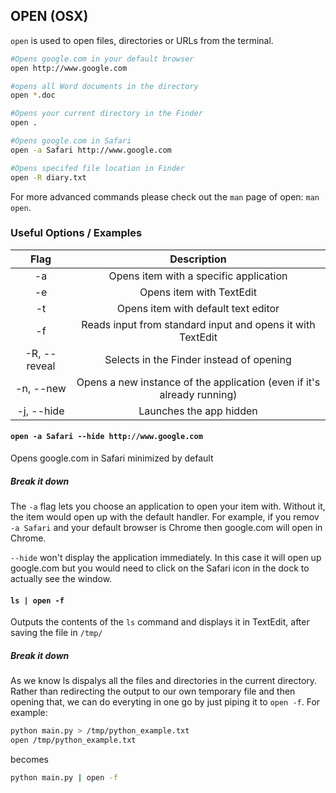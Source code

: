 ---
---

OPEN (OSX)
-------

`open` is used to open files, directories or URLs from the terminal. 

~~~ bash
#Opens google.com in your default browser
open http://www.google.com

#opens all Word documents in the directory
open *.doc

#Opens your current directory in the Finder
open .

#Opens google.com in Safari
open -a Safari http://www.google.com

#Opens specifed file location in Finder
open -R diary.txt
~~~

For more advanced commands please check out the `man` page of open: `man open`.
<!--more-->

### Useful Options / Examples

|     Flag     |               Description                |
| :----------: | :--------------------------------------: |
|      -a      |  Opens item with a specific application  |
|      -e      |         Opens item with TextEdit         |
|      -t      |   Opens item with default text editor    |
|      -f      | Reads input from standard input and opens it with TextEdit |
| -R, --reveal | Selects in the Finder instead of opening |
|  -n, --new   | Opens a new instance of the application (even if it's already running) |
|  -j, --hide  |         Launches the app hidden          |


#### `open -a Safari --hide http://www.google.com`
Opens google.com in Safari minimized by default
##### Break it down
The `-a` flag lets you choose an application to open your item with. Without it, the item would open up with the default handler. For example, if you remov `-a Safari` and your default browser is Chrome then google.com will open in Chrome.

`--hide` won't display the application immediately. In this case it will open up google.com but you would need to click on the Safari icon in the dock to actually see the window.

#### `ls | open -f`
Outputs the contents of the `ls` command and displays it in TextEdit, after saving the file in `/tmp/`
##### Break it down
As we know ls dispalys all the files and directories in the current directory. Rather than redirecting the output to our own temporary file and then opening that, we can do everyting in one go by just piping it to `open -f`. For example: 
~~~bash
python main.py > /tmp/python_example.txt 
open /tmp/python_example.txt
~~~

becomes 
~~~bash
python main.py | open -f
~~~

